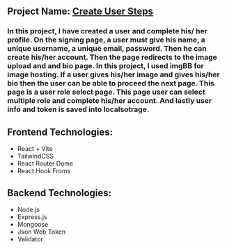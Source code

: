 ## Project Name: [Create User Steps](https://create-user-steps-frontend.vercel.app)

### In this project, I have created a user and complete his/ her profile. On the signing page, a user must give his name, a unique username, a unique email, password. Then he can create his/her account. Then the page redirects to the image upload and and bio page. In this project, I used imgBB for image hosting. If a user gives his/her image and gives his/her bio then the user can be able to proceed the next page. This page is a user role select page. This page user can select multiple role and complete his/her account. And lastly user info and token is saved into localsotrage.

## Frontend Technologies:

- React + Vite
- TailwindCSS
- React Router Dome
- React Hook Froms

## Backend Technologies:

- Node.js
- Express.js
- Mongoose
- Json Web Token
- Validator
